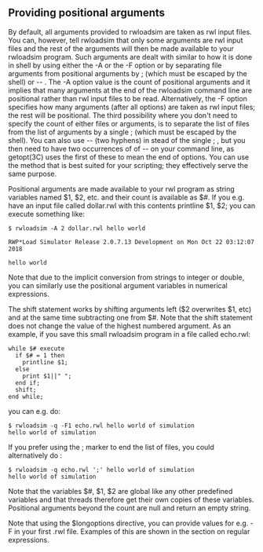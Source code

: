 ## Providing positional arguments
By default, all arguments provided to rwloadsim are taken as rwl input 
files.
You can, however, tell rwloadsim that only some arguments are rwl input 
files and the rest of the arguments will then be made available to your 
rwloadsim program.
Such arguments are dealt with similar to how it is done in shell by 
using either the -A or the -F option or by separating file arguments 
from positional arguments by ; (which must be escaped by the shell) or -- .
The -A option value is the count of positional arguments and it implies 
that many arguments at the end of the rwloadsim command line are 
positional rather than rwl input files to be read.
Alternatively, the -F option specifies how many arguments (after all 
options) are taken as rwl input files; the rest will be positional.
The third possibility where you don't need to specify the count of 
either files or arguments, is to separate the list of files from the 
list of arguments by a single ; (which must be escaped by the shell).
You can also use -- (two hyphens) in stead of the single ; , but you 
then need to have two occurrences of of --  on your command line, as 
getopt(3C) uses the first of these to mean the end of options.
You can use the method that is best suited for your scripting; they 
effectively serve the same purpose.

Positional arguments are made available to your rwl program as string 
variables named $1, $2, etc. and their count is available as $#.
If you e.g. have an input file called dollar.rwl with this contents
printline $1, $2;
you can execute something like:
```
$ rwloadsim -A 2 dollar.rwl hello world

RWP*Load Simulator Release 2.0.7.13 Development on Mon Oct 22 03:12:07 2018

hello world
```
Note that due to the implicit conversion from strings to integer or 
double, you can similarly use the positional argument variables in 
numerical expressions.

The shift statement works by shifting arguments left ($2 overwrites $1, 
etc) and at the same time subtracting one from $#.
Note that the shift statement does not change the value of the highest 
numbered argument.
As an example, if you save this small rwloadsim program in a file 
called echo.rwl:
```
while $# execute
  if $# = 1 then
    printline $1;
  else
    print $1||" ";
  end if;
  shift;
end while;
```
you can e.g. do:
```
$ rwloadsim -q -F1 echo.rwl hello world of simulation
hello world of simulation
```
If you prefer using the ; marker to end the list of files, you could 
alternatively do :
```
$ rwloadsim -q echo.rwl ';' hello world of simulation
hello world of simulation
```
Note that the variables $#, $1, $2 are global like any other predefined 
variables and that threads therefore get their own copies of these 
variables.
Positional arguments beyond the count are null and return an empty 
string.

Note that using the $longoptions directive, you can provide values for 
e.g. -F in your first .rwl file.
Examples of this are shown in the section on regular expressions.

